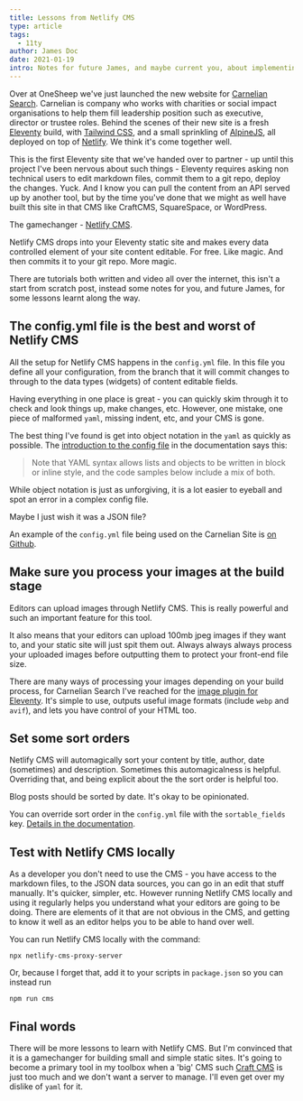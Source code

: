 ```yaml
---
title: Lessons from Netlify CMS
type: article
tags:
  - 11ty
author: James Doc
date: 2021-01-19
intro: Notes for future James, and maybe current you, about implementing Netlify CMS.
---
```


Over at OneSheep we've just launched the new website for [Carnelian Search](https://carneliansearch.com). Carnelian is company who works with charities or social impact organisations to help them fill leadership position such as executive, director or trustee roles. Behind the scenes of their new site is a fresh [Eleventy](https://www.11ty.dev/) build, with [Tailwind CSS](http://tailwindcss.com/), and a small sprinkling of [AlpineJS](https://github.com/alpinejs/alpine/), all deployed on top of [Netlify](https://www.netlify.com/). We think it's come together well.

This is the first Eleventy site that we've handed over to partner - up until this project I've been nervous about such things - Eleventy requires asking non technical users to edit markdown files, commit them to a git repo, deploy the changes. Yuck. And I know you can pull the content from an API served up by another tool, but by the time you've done that we might as well have built this site in that CMS like CraftCMS, SquareSpace, or WordPress.

The gamechanger - [Netlify CMS](https://www.netlifycms.org/).

Netlify CMS drops into your Eleventy static site and makes every data controlled element of your site content editable. For free. Like magic. And then commits it to your git repo. More magic.

There are tutorials both written and video all over the internet, this isn't a start from scratch post, instead some notes for you, and future James, for some lessons learnt along the way.

## The config.yml file is the best and worst of Netlify CMS

All the setup for Netlify CMS happens in the `config.yml` file. In this file you define all your configuration, from the branch that it will commit changes to through to the data types (widgets) of content editable fields.

Having everything in one place is great - you can quickly skim through it to check and look things up, make changes, etc. However, one mistake, one piece of malformed `yaml`, missing indent, etc, and your CMS is gone.

The best thing I've found is get into object notation in the `yaml` as quickly as possible. The [introduction to the config file](https://www.netlifycms.org/docs/configuration-options/#configuration-file) in the documentation says this:

> Note that YAML syntax allows lists and objects to be written in block or inline style, and the code samples below include a mix of both.

While object notation is just as unforgiving, it is a lot easier to eyeball and spot an error in a complex config file.

Maybe I just wish it was a JSON file?

An example of the `config.yml` file being used on the Carnelian Site is [on Github](https://github.com/carneliansearch/carneliansearch.com/blob/main/src/admin/config.yml).

## Make sure you process your images at the build stage

Editors can upload images through Netlify CMS. This is really powerful and such an important feature for this tool.

It also means that your editors can upload 100mb jpeg images if they want to, and your static site will just spit them out. Always always always process your uploaded images before outputting them to protect your front-end file size.

There are many ways of processing your images depending on your build process, for Carnelian Search I've reached for the [image plugin for Eleventy](https://www.11ty.dev/docs/plugins/image/). It's simple to use, outputs useful image formats (include `webp` and `avif`), and lets you have control of your HTML too.

## Set some sort orders

Netlify CMS will automagically sort your content by title, author, date (sometimes) and description. Sometimes this automagicalness is helpful. Overriding that, and being explicit about the the sort order is helpful too.

Blog posts should be sorted by date. It's okay to be opinionated.

You can override sort order in the `config.yml` file with the `sortable_fields` key. [Details in the documentation](https://www.netlifycms.org/docs/configuration-options/#sortable_fields).

## Test with Netlify CMS locally

As a developer you don't need to use the CMS - you have access to the markdown files, to the JSON data sources, you can go in an edit that stuff manually. It's quicker, simpler, etc. However running Netlify CMS locally and using it regularly helps you understand what your editors are going to be doing. There are elements of it that are not obvious in the CMS, and getting to know it well as an editor helps you to be able to hand over well.

You can run Netlify CMS locally with the command:

```
npx netlify-cms-proxy-server
```

Or, because I forget that, add it to your scripts in `package.json` so you can instead run

```
npm run cms
```

## Final words

There will be more lessons to learn with Netlify CMS. But I'm convinced that it is a gamechanger for building small and simple static sites. It's going to become a primary tool in my toolbox when a 'big' CMS such [Craft CMS](https://craftcms.com/) is just too much and we don't want a server to manage. I'll even get over my dislike of `yaml` for it.
